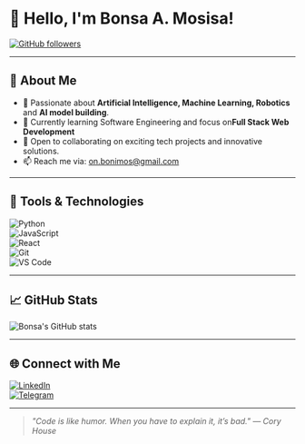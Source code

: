 # 👋 Hello, I'm **Bonsa A. Mosisa**!  

[![GitHub followers](https://img.shields.io/github/followers/BonsaMosisa?label=Follow&style=social)](https://github.com/BonsaMosisa)  


---

## 🚀 About Me  

- 🤖 Passionate about **Artificial Intelligence, Machine Learning, Robotics** and **AI model building**.
- 🌱 Currently learning Software Engineering  and focus on**Full Stack Web Development** 
- 💞️ Open to collaborating on exciting tech projects and innovative solutions.  
- 📫 Reach me via: [on.bonimos@gmail.com](mailto:on.bonimos@gmail.com)

---

## 🔧 Tools & Technologies  

![Python](https://img.shields.io/badge/-Python-3776AB?style=flat-square&logo=python&logoColor=white)  
![JavaScript](https://img.shields.io/badge/-JavaScript-F7DF1E?style=flat-square&logo=javascript&logoColor=black)  
![React](https://img.shields.io/badge/-React-61DAFB?style=flat-square&logo=react&logoColor=white)  
![Git](https://img.shields.io/badge/-Git-F05032?style=flat-square&logo=git&logoColor=white)  
![VS Code](https://img.shields.io/badge/-VSCode-007ACC?style=flat-square&logo=visual-studio-code&logoColor=white)

---

## 📈 GitHub Stats  

![Bonsa's GitHub stats](https://github-readme-stats.vercel.app/api?username=BonsaMosisa&show_icons=true&theme=radical)

---

## 🌐 Connect with Me  

[![LinkedIn](https://img.shields.io/badge/-LinkedIn-0A66C2?style=flat-square&logo=linkedin&logoColor=white)](https://www.linkedin.com/in/bonsa-a-mosisa/)  
[![Telegram](https://img.shields.io/badge/-Telegram-26A5E4?style=flat-square&logo=telegram&logoColor=white)](https://t.me/bonim9)  

---

> *"Code is like humor. When you have to explain it, it’s bad." — Cory House*

